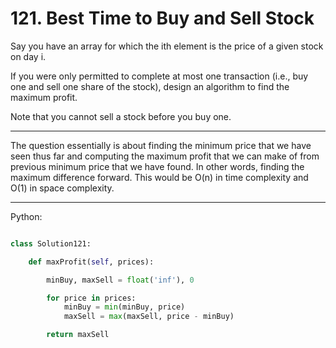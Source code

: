 # 121. Best Time to Buy and Sell Stock

Say you have an array for which the ith element is the price of a given stock
on day i.

If you were only permitted to complete at most one transaction (i.e., buy one
and sell one share of the stock), design an algorithm to find the maximum
profit.

Note that you cannot sell a stock before you buy one.

---

The question essentially is about finding the minimum price that we have seen
thus far and computing the maximum profit that we can make of from previous
minimum price that we have found. In other words, finding the maximum
difference forward. This would be O(n) in time complexity and O(1) in space
complexity.

---

Python:

```python

class Solution121:

    def maxProfit(self, prices):

        minBuy, maxSell = float('inf'), 0

        for price in prices:
            minBuy = min(minBuy, price)
            maxSell = max(maxSell, price - minBuy)

        return maxSell

```

